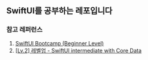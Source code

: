 ## SwiftUI를 공부하는 레포입니다

### 참고 레퍼런스
1. [SwiftUI Bootcamp (Beginner Level)](https://youtube.com/playlist?list=PLwvDm4VfkdphqETTBf-DdjCoAvhai1QpO&si=VS4ezEICx3gpYT6S)
2. [[Lv.2] 레벨업 - SwiftUI intermediate with Core Data](https://inf.run/9fHrg)
